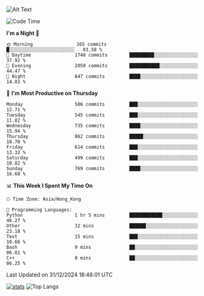 ![Alt Text](https://media.tenor.com/3Gehha8RO-sAAAAC/goose-dance.gif)

<!--START_SECTION:waka-->
![Code Time](http://img.shields.io/badge/Code%20Time-375%20hrs%2023%20mins-blue)

**I'm a Night 🦉** 

```text
🌞 Morning                165 commits         █░░░░░░░░░░░░░░░░░░░░░░░░   03.58 % 
🌆 Daytime                1748 commits        █████████░░░░░░░░░░░░░░░░   37.92 % 
🌃 Evening                2050 commits        ███████████░░░░░░░░░░░░░░   44.47 % 
🌙 Night                  647 commits         ████░░░░░░░░░░░░░░░░░░░░░   14.03 % 
```
📅 **I'm Most Productive on Thursday** 

```text
Monday                   586 commits         ███░░░░░░░░░░░░░░░░░░░░░░   12.71 % 
Tuesday                  545 commits         ███░░░░░░░░░░░░░░░░░░░░░░   11.82 % 
Wednesday                735 commits         ████░░░░░░░░░░░░░░░░░░░░░   15.94 % 
Thursday                 862 commits         █████░░░░░░░░░░░░░░░░░░░░   18.70 % 
Friday                   614 commits         ███░░░░░░░░░░░░░░░░░░░░░░   13.32 % 
Saturday                 499 commits         ███░░░░░░░░░░░░░░░░░░░░░░   10.82 % 
Sunday                   769 commits         ████░░░░░░░░░░░░░░░░░░░░░   16.68 % 
```


📊 **This Week I Spent My Time On** 

```text
🕑︎ Time Zone: Asia/Hong_Kong

💬 Programming Languages: 
Python                   1 hr 5 mins         ████████████░░░░░░░░░░░░░   46.27 % 
Other                    32 mins             ██████░░░░░░░░░░░░░░░░░░░   23.18 % 
Text                     15 mins             ███░░░░░░░░░░░░░░░░░░░░░░   10.66 % 
Bash                     9 mins              ██░░░░░░░░░░░░░░░░░░░░░░░   06.81 % 
C++                      8 mins              ██░░░░░░░░░░░░░░░░░░░░░░░   06.25 % 
```


 Last Updated on 31/12/2024 18:48:01 UTC
<!--END_SECTION:waka-->
[![stats](https://github-readme-stats-rose-phi.vercel.app/api?username=jxncted&count_private=true)](https://github.com/jxncted/github-readme-stats)
![Top Langs](https://github-readme-stats-rose-phi.vercel.app/api/top-langs/?username=jxncted\&layout=compact&hide=c,assembly,jupyter%20notebook)
